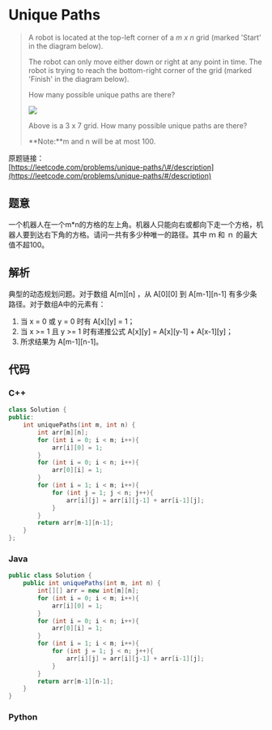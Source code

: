 # Unique Paths

> A robot is located at the top-left corner of a _m x n_ grid \(marked 'Start' in the diagram below\).
>
> The robot can only move either down or right at any point in time. The robot is trying to reach the bottom-right corner of the grid \(marked 'Finish' in the diagram below\).
>
> How many possible unique paths are there?
>
> ![](https://leetcode.com/static/images/problemset/robot_maze.png)
>
> Above is a 3 x 7 grid. How many possible unique paths are there?
>
> **Note:**m and n will be at most 100.

原题链接：  
[https://leetcode.com/problems/unique-paths/\#/description](https://leetcode.com/problems/unique-paths/#/description)

## 题意

一个机器人在一个m\*n的方格的左上角。机器人只能向右或都向下走一个方格，机器人要到达右下角的方格。请问一共有多少种唯一的路径。其中 ｍ 和 ｎ 的最大值不超100。

## 解析

典型的动态规划问题。对于数组 A\[m\]\[n\] ，从 A\[0\]\[0\] 到 A\[m-1\]\[n-1\] 有多少条路径。对于数组A中的元素有：

1. 当 x = 0 或 y = 0 时有 A\[x\]\[y\] = 1；
2. 当 x &gt;= 1 且 y &gt;= 1 时有递推公式 A\[x\]\[y\] = A\[x\]\[y-1\] + A\[x-1\]\[y\]；
3. 所求结果为 A\[m-1\]\[n-1\]。

## 代码

### C++

```cpp
class Solution {
public:
    int uniquePaths(int m, int n) {
        int arr[m][n];
        for (int i = 0; i < m; i++){
            arr[i][0] = 1;
        }
        for (int i = 0; i < n; i++){
            arr[0][i] = 1;
        }
        for (int i = 1; i < m; i++){
            for (int j = 1; j < n; j++){
                arr[i][j] = arr[i][j-1] + arr[i-1][j];
            }
        }
        return arr[m-1][n-1];
    }
};
```

### Java

```java
public class Solution {
    public int uniquePaths(int m, int n) {
        int[][] arr = new int[m][n];
        for (int i = 0; i < m; i++){
            arr[i][0] = 1;
        }
        for (int i = 0; i < n; i++){
            arr[0][i] = 1;
        }
        for (int i = 1; i < m; i++){
            for (int j = 1; j < n; j++){
                arr[i][j] = arr[i][j-1] + arr[i-1][j];
            }
        }
        return arr[m-1][n-1];
    }
}
```

### Python

```py

```



